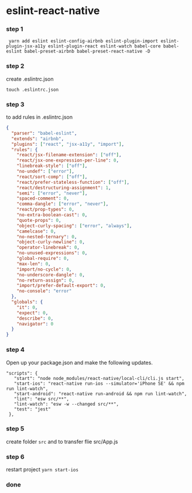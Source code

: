 # eslint-react-native

### step 1
```
 yarn add eslint eslint-config-airbnb eslint-plugin-import eslint-plugin-jsx-a11y eslint-plugin-react eslint-watch babel-core babel-eslint babel-preset-airbnb babel-preset-react-native -D
```

### step 2
create .eslintrc.json
```
touch .eslintrc.json
```

### step 3
to add rules in .eslintrc.json

```json
{
  "parser": "babel-eslint",
  "extends": "airbnb",
  "plugins": ["react", "jsx-a11y", "import"],
  "rules": {
    "react/jsx-filename-extension": ["off"],
    "react/jsx-one-expression-per-line": 0,
    "linebreak-style": ["off"],
    "no-undef": ["error"],
    "react/sort-comp": ["off"],
    "react/prefer-stateless-function": ["off"],
    "react/destructuring-assignment": 1,
    "semi": ["error", "never"],
    "spaced-comment": 0,
    "comma-dangle": ["error", "never"],
    "react/prop-types": 0,
    "no-extra-boolean-cast": 0,
    "quote-props": 0,
    "object-curly-spacing": ["error", "always"],
    "camelcase": 0,
    "no-nested-ternary": 0,
    "object-curly-newline": 0,
    "operator-linebreak": 0,
    "no-unused-expressions": 0,
    "global-require": 0,
    "max-len": 0,
    "import/no-cycle": 0,
    "no-underscore-dangle": 0,
    "no-return-assign": 0,
    "import/prefer-default-export": 0,
    "no-console": "error"
  },
  "globals": {
    "it": 0,
    "expect": 0,
    "describe": 0,
    "navigator": 0
  }
}
```

### step 4
Open up your package.json and make the following updates.
 ``` 
"scripts": {
    "start": "node node_modules/react-native/local-cli/cli.js start",
    "start-ios": "react-native run-ios --simulator='iPhone SE' && npm run lint-watch",
    "start-android": "react-native run-android && npm run lint-watch",
    "lint": "esw src/**",
    "lint-watch": "esw -w --changed src/**",
    "test": "jest"
  },
```

### step 5
create folder `src` and to transfer flie src/App.js

### step 6
restart project 
`yarn start-ios`


### done
